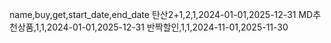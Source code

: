 name,buy,get,start_date,end_date
탄산2+1,2,1,2024-01-01,2025-12-31
MD추천상품,1,1,2024-01-01,2025-12-31
반짝할인,1,1,2024-11-01,2025-11-30
